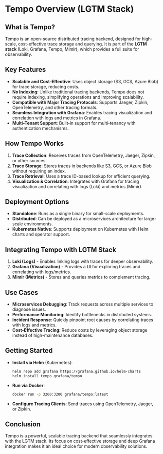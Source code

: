 # Tempo Overview (LGTM Stack)

## What is Tempo?

Tempo is an open-source distributed tracing backend, designed for high-scale, cost-effective trace storage and querying. It is part of the **LGTM stack** (Loki, Grafana, Tempo, Mimir), which provides a full suite for observability.

## Key Features

- **Scalable and Cost-Effective**: Uses object storage (S3, GCS, Azure Blob) for trace storage, reducing costs.
- **No Indexing**: Unlike traditional tracing backends, Tempo does not require indexing, simplifying operations and improving scalability.
- **Compatible with Major Tracing Protocols**: Supports Jaeger, Zipkin, OpenTelemetry, and other tracing formats.
- **Seamless Integration with Grafana**: Enables tracing visualization and correlation with logs and metrics in Grafana.
- **Multi-Tenant Support**: Built-in support for multi-tenancy with authentication mechanisms.

## How Tempo Works

1. **Trace Collection**: Receives traces from OpenTelemetry, Jaeger, Zipkin, or other sources.
2. **Trace Storage**: Stores traces in backends like S3, GCS, or Azure Blob without requiring an index.
3. **Trace Retrieval**: Uses a trace ID-based lookup for efficient querying.
4. **Visualization & Correlation**: Integrates with Grafana for tracing visualization and correlating with logs (Loki) and metrics (Mimir).

## Deployment Options

- **Standalone**: Runs as a single binary for small-scale deployments.
- **Distributed**: Can be deployed as a microservices architecture for large-scale environments.
- **Kubernetes Native**: Supports deployment on Kubernetes with Helm charts and operator support.

## Integrating Tempo with LGTM Stack

1. **Loki (Logs)** - Enables linking logs with traces for deeper observability.
2. **Grafana (Visualization)** - Provides a UI for exploring traces and correlating with logs/metrics.
3. **Mimir (Metrics)** - Stores and queries metrics to complement tracing.

## Use Cases

- **Microservices Debugging**: Track requests across multiple services to diagnose issues.
- **Performance Monitoring**: Identify bottlenecks in distributed systems.
- **Incident Response**: Quickly pinpoint root causes by correlating traces with logs and metrics.
- **Cost-Effective Tracing**: Reduce costs by leveraging object storage instead of high-maintenance databases.

## Getting Started

- **Install via Helm** (Kubernetes):
    
    ```sh
    helm repo add grafana https://grafana.github.io/helm-charts
    helm install tempo grafana/tempo
    ```
    
- **Run via Docker**:
    
    ```sh
    docker run -p 3200:3200 grafana/tempo:latest
    ```
    
- **Configure Tracing Clients**: Send traces using OpenTelemetry, Jaeger, or Zipkin.

## Conclusion

Tempo is a powerful, scalable tracing backend that seamlessly integrates with the LGTM stack. Its focus on cost-effective storage and deep Grafana integration makes it an ideal choice for modern observability solutions.